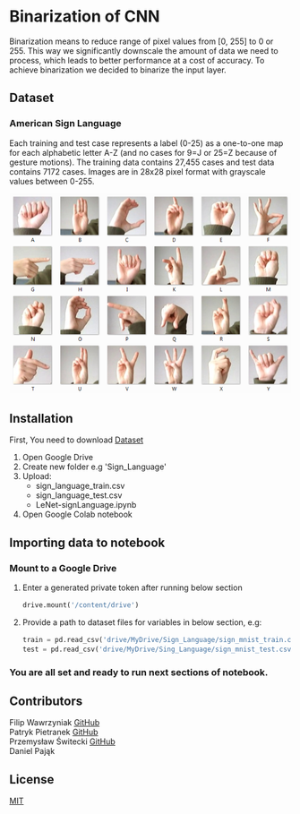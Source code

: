 # Binarization of CNN

Binarization means to reduce range of pixel values from [0, 255] to 0 or 255. This way we significantly downscale the amount of data we need to process, which leads to better performance at a cost of accuracy. To achieve binarization we decided to binarize the input layer.

## Dataset

### American Sign Language

Each training and test case represents a label (0-25) as a one-to-one map for each alphabetic letter A-Z (and no cases for 9=J or 25=Z because of gesture motions). The training data contains 27,455 cases and test data contains 7172 cases. Images are in 28x28 pixel format with grayscale values between 0-255.

![pic](amer_sign2.png)

## Installation

First, You need to download [Dataset](https://www.kaggle.com/datamunge/sign-language-mnist)<br>

1. Open Google Drive
2. Create new folder e.g 'Sign_Language'
3. Upload:<br>
    - sign_language_train.csv
    - sign_language_test.csv
    - LeNet-signLanguage.ipynb
4. Open Google Colab notebook

## Importing data to notebook

### Mount to a Google Drive

1. Enter a generated private token after running below section
    ```python
    drive.mount('/content/drive')
    ```
2. Provide a path to dataset files for variables in below section, e.g:
    ```python
    train = pd.read_csv('drive/MyDrive/Sign_Language/sign_mnist_train.csv')
    test = pd.read_csv('drive/MyDrive/Sing_Language/sign_mnist_test.csv')
    ```

### You are all set and ready to run next sections of notebook.


## Contributors

Filip Wawrzyniak [GitHub](https://github.com/Wklej)<br>
Patryk Pietranek [GitHub](https://github.com/Patryk-wow)<br>
Przemysław Świtecki [GitHub](https://github.com/sgt-goose)<br>
Daniel Pająk

## License
[MIT](https://choosealicense.com/licenses/mit/)
